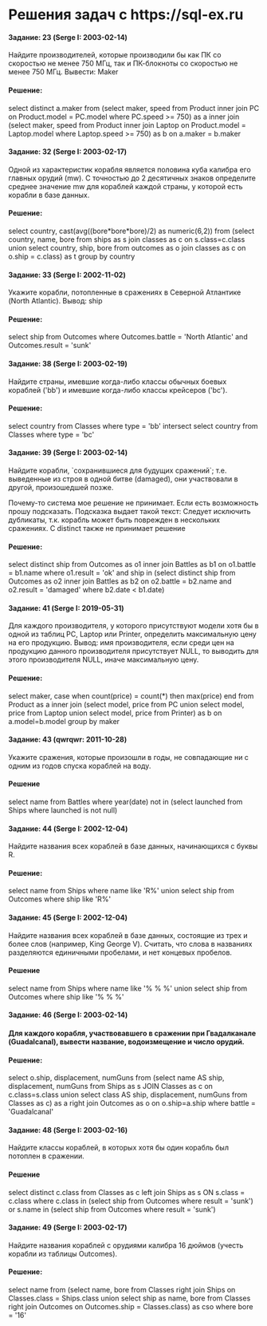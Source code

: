 <h1>Решения задач с https://sql-ex.ru</h1>

<h4>Задание: 23 (Serge I: 2003-02-14)</h4>
 <p>Найдите производителей, которые производили бы как ПК
со скоростью не менее 750 МГц, так и ПК-блокноты со скоростью не менее 750 МГц.
Вывести: Maker</p>

 <h4>Решение:</h4>
<p>select distinct a.maker
from (select maker, speed
      from Product inner join PC on Product.model = PC.model
      where PC.speed >= 750) as a
      inner join
      (select maker, speed
      from Product inner join Laptop on Product.model = Laptop.model
      where Laptop.speed >= 750) as b
      on a.maker = b.maker</p>
      
<h4>Задание: 32 (Serge I: 2003-02-17)</h4>
<p>Одной из характеристик корабля является половина куба калибра его главных орудий (mw). С точностью до 2 десятичных знаков определите среднее значение mw для кораблей каждой страны, у которой есть корабли в базе данных.</p>

<h4>Решение:</h4>
<p>select country, cast(avg((bore*bore*bore)/2) as numeric(6,2)) 
from   (select country, name, bore 
        from ships as s join classes as c 
        on s.class=c.class
        union
        select country, ship, bore 
        from outcomes as o join classes as c 
        on o.ship = c.class) as t
group by country</p>

<h4>Задание: 33 (Serge I: 2002-11-02)</h4>
<p>Укажите корабли, потопленные в сражениях в Северной Атлантике (North Atlantic). Вывод: ship</p>

<h4>Решение:</h4>
<p>select ship
from Outcomes
where Outcomes.battle = 'North Atlantic' and Outcomes.result = 'sunk'</p>
      
<h4>Задание: 38 (Serge I: 2003-02-19)</h4>
<p>Найдите страны, имевшие когда-либо классы обычных боевых кораблей ('bb') и имевшие когда-либо классы крейсеров ('bc').</p>

<h4>Решение:</h4>
<p>select country 
from Classes where type = 'bb'
intersect
select country 
from Classes where type = 'bc'</p>

<h4>Задание: 39 (Serge I: 2003-02-14)</h4>
<p>Найдите корабли, `сохранившиеся для будущих сражений`; т.е. выведенные из строя в одной битве (damaged), они участвовали в другой, произошедшей позже.</p>

<p>Почему-то система мое решение не принимает. Если есть возможность прошу подсказать. Подсказка выдает такой текст: Следует исключить дубликаты, т.к. корабль может быть поврежден в нескольких сражениях. С distinct также не принимает решение</p>

<h4>Решение:</h4>
<p>select distinct ship
from Outcomes as o1
     inner join
     Battles as b1
     on o1.battle = b1.name
where o1.result = 'ok' 
      and ship in (select distinct ship
                   from Outcomes as o2
                   inner join
                   Battles as b2
                   on o2.battle = b2.name and o2.result = 'damaged'
                   where b2.date < b1.date)</p>

<h4>Задание: 41 (Serge I: 2019-05-31)</h4>
<p>Для каждого производителя, у которого присутствуют модели хотя бы в одной из таблиц PC, Laptop или Printer,
определить максимальную цену на его продукцию.
Вывод: имя производителя, если среди цен на продукцию данного производителя присутствует NULL, то выводить для этого производителя NULL,
 иначе максимальную цену.</p>
 
 <h4>Решение:</h4>
 <p>select maker, case when count(price) = count(*) then max(price) end
from Product as a
     inner join 
     (select model, price from PC
      union
      select model, price from Laptop
      union
      select model, price from Printer) as b on a.model=b.model
  group by maker</p>

<h4>Задание: 43 (qwrqwr: 2011-10-28)</h4>
<p>Укажите сражения, которые произошли в годы, не совпадающие ни с одним из годов спуска кораблей на воду.</p>

<h4>Решение</h4>
<p>select name
from Battles
where year(date) not in (select launched
                   from Ships
                   where launched is not null)</p>

<h4>Задание: 44 (Serge I: 2002-12-04)</h4>
<p>Найдите названия всех кораблей в базе данных, начинающихся с буквы R.</p>

<h4>Решение:</h4>
<p>select name
from Ships     
where name like 'R%'
union
select ship
from Outcomes
where ship like 'R%'</p>

<h4>Задание: 45 (Serge I: 2002-12-04)</h4>
<p>Найдите названия всех кораблей в базе данных, состоящие из трех и более слов (например, King George V).
Считать, что слова в названиях разделяются единичными пробелами, и нет концевых пробелов.</p>

<h4>Решение</h4>
<p>select name
from Ships     
where name like '% % %'
union
select ship
from Outcomes
where ship like '% % %'
</p>

<h4>Задание: 46 (Serge I: 2003-02-14)<h4>
<p>Для каждого корабля, участвовавшего в сражении при Гвадалканале (Guadalcanal), вывести название, водоизмещение и число орудий.</p>
 
 <h4>Решение:</h4>
 <p>select o.ship, displacement, numGuns 
from (select name AS ship, displacement, numGuns
     from Ships as s 
     JOIN 
     Classes as c 
     on c.class=s.class
     union
     select class AS ship, displacement, numGuns
     from Classes as c) as a
     right join 
     Outcomes as o
     on o.ship=a.ship
where battle = 'Guadalcanal'</p>
 
 <h4>Задание: 48 (Serge I: 2003-02-16)</h4>
 <p>Найдите классы кораблей, в которых хотя бы один корабль был потоплен в сражении.</p>
 
 <h4>Решение</h4>
 <p>select distinct c.class
from Classes as c
     left join 
     Ships as s ON s.class = c.class
where c.class in (select ship
                  from Outcomes
                  where result = 'sunk') or
      s.name in (select ship
                  from Outcomes
  where result = 'sunk')</p>
  
<h4>Задание: 49 (Serge I: 2003-02-17)</h4>
<p>Найдите названия кораблей с орудиями калибра 16 дюймов (учесть корабли из таблицы Outcomes).</p>

<h4>Решение:</h4>
<p>select name
from (select name, bore
      from Classes
      right join
      Ships
      on Classes.class = Ships.class
      union
      select ship as name, bore
      from Classes
      right join
      Outcomes 
      on Outcomes.ship = Classes.class) as cso
where bore = '16'</p>
